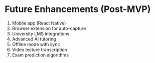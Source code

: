 # Future Enhancements (Post-MVP)

1. Mobile app (React Native)
2. Browser extension for auto-capture
3. University LMS integrations  
4. Advanced AI tutoring
5. Offline mode with sync
6. Video lecture transcription
7. Exam prediction algorithms
